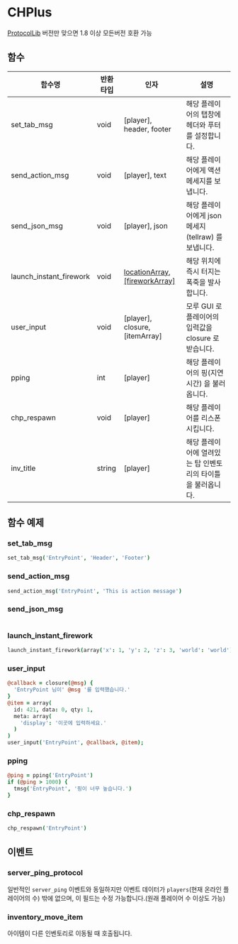 # CHPlus

[ProtocolLib](https://www.spigotmc.org/resources/protocollib.1997/) 버전만 맞으면 1.8 이상 모든버전 호환 가능

## 함수

| 함수명                    | 반환 타입 | 인자                                  | 설명                                                        |
| ---                     | ---       | ---                              | ---                                                         |
| set_tab_msg             | void      | [player], header, footer         | 해당 플레이어의 탭창에 헤더와 푸터를 설정합니다.            |
| send_action_msg         | void      | [player], text                   | 해당 플레이어에게 액션 메세지를 보냅니다.                         |
| send_json_msg           | void      | [player], json                   | 해당 플레이어에게 json 메세지(tellraw) 를 보냅니다.                 |
| launch_instant_firework | void      | [locationArray](http://wiki.sk89q.com/wiki/CommandHelper/Array_Formatting#Location_array), [[fireworkArray]](http://wiki.sk89q.com/wiki/CommandHelper/Staged/API/launch_firework#Description) | 해당 위치에 즉시 터지는 폭죽을 발사합니다.
| user_input              | void      | [player], closure, [itemArray]   | 모루 GUI 로 플레이어의 입력값을 closure 로 받습니다. |
| pping                   | int       | [player]                         |  해당 플레이어의 핑(지연시간) 을 불러옵니다.                                       |
| chp_respawn             | void      | [player]                         | 해당 플레이어를 리스폰시킵니다.                                                      |
| inv_title               | string    | [player]                         | 해당 플레이어에 열려있는 탑 인벤토리의 타이틀을 불러옵니다.                          |

## 함수 예제

### set_tab_msg
```coffeescript
set_tab_msg('EntryPoint', 'Header', 'Footer')
```

### send_action_msg
```coffeescript
send_action_msg('EntryPoint', 'This is action message')
```

### send_json_msg
```coffeescript

```

### launch_instant_firework
```coffeescript
launch_instant_firework(array('x': 1, 'y': 2, 'z': 3, 'world': 'world'))
```

### user_input
```coffeescript
@callback = closure(@msg) {
  'EntryPoint 님이' @msg '를 입력했습니다.'
}
@item = array(
  id: 421, data: 0, qty: 1,
  meta: array(
    'display': '이곳에 입력하세요.'
  )
)
user_input('EntryPoint', @callback, @item);
```

### pping
```coffeescript
@ping = pping('EntryPoint')
if (@ping > 1000) {
  tmsg('EntryPoint', '핑이 너무 높습니다.')
}
```

### chp_respawn
```coffeescript
chp_respawn('EntryPoint')
```

## 이벤트

### server_ping_protocol
일반적인 `server_ping` 이벤트와 동일하지만 이벤트 데이터가 `players`(현재 온라인 플레이어의 수) 밖에 없으며, 이 필드는 수정 가능합니다.(원래 플레이어 수 이상도 가능)

### inventory_move_item
아이템이 다른 인벤토리로 이동될 때 호출됩니다.